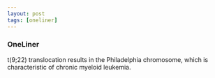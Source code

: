 ```yaml
---
layout: post
tags: [oneliner]
---
```



### OneLiner

t(9;22) translocation results in the Philadelphia chromosome, which is characteristic of chronic myeloid leukemia.
